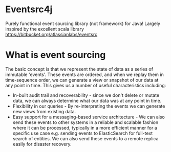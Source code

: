 # Eventsrc4j

Purely functional event sourcing library (not framework) for Java!
Largely inspired by the excellent scala library https://bitbucket.org/atlassianlabs/eventsrc 

# What is event sourcing

The basic concept is that we represent the state of data as a series of immutable 'events'. These events are ordered, and when we replay them in time-sequence order, we can generate a view or snapshot of our data at any point in time. This gives us a number of useful characteristics including:

- In-built audit trail and recoverability - since we don't delete or mutate data, we can always determine what our data was at any point in time.
- Flexibility in our queries - By re-interpreting the events we can generate new views from existing data.
- Easy support for a messaging-based service architecture - We can also send these events to other systems in a reliable and scalable fashion where it can be processed, typically in a more efficient manner for a specific use case e.g. sending events to ElasticSearch for full-text search of entities. We can also send these events to a remote replica easily for disaster recovery.
